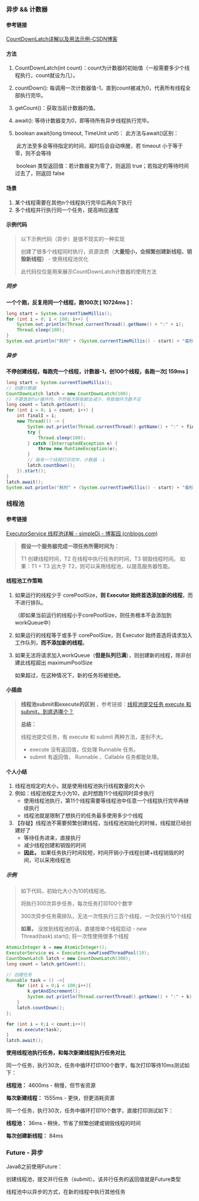 ### 异步 && 计数器

#### 参考链接

[CountDownLatch详解以及用法示例-CSDN博客](https://blog.csdn.net/liu_da_da/article/details/124983187)

#### 方法

1. CountDownLatch(int count)：count为计数器的初始值（一般需要多少个线程执行，count就设为几）。

2. countDown(): 每调用一次计数器值-1，直到count被减为0，代表所有线程全部执行完毕。

3. getCount()：获取当前计数器的值。

4. await(): 等待计数器变为0，即等待所有异步线程执行完毕。

5. boolean await(long timeout, TimeUnit unit)： 此方法与await()区别：

   ​	此方法至多会等待指定的时间，超时后会自动唤醒，若 timeout 小于等于零，则不会等待

   ​	boolean 类型返回值：若计数器变为零了，则返回 true；若指定的等待时间过去了，则返回 false



#### 场景

1. 某个线程需要在其他n个线程执行完毕后再向下执行
2. 多个线程并行执行同一个任务，提高响应速度



#### 示例代码

> 以下示例代码（异步）是很不现实的一种实现
>
> 创建了很多个线程同时执行，资源浪费（**大量短小，会频繁创建新线程、销毁新线程）** - 使用线程池优化
>
> 此代码仅仅是用来展示CountDownLatch计数器的使用方法

##### 同步 

**一个个跑，反复用同一个线程，跑100次 [ 10724ms ]：**

```java
long start = System.currentTimeMillis();
for (int i = 0; i < 100; i++) {
    System.out.println(Thread.currentThread().getName() + ":" + i);
    Thread.sleep(100);
}
System.out.println("耗时" + (System.currentTimeMillis() - start) + "毫秒");
```

##### 异步

**不停创建线程，每跑完一个线程，计数器-1，创100个线程，各跑一次[ 159ms ]**

```java
long start = System.currentTimeMillis();
// 创建计数器
CountDownLatch latch = new CountDownLatch(100);
// 不要放到for循环内，不然每次获取都会减少，导致循环次数不足
long count = latch.getCount();
for (int i = 0; i < count; i++) {
    int finalI = i;
    new Thread(() -> {
        System.out.println(Thread.currentThread().getName() + ":" + finalI);
        try {
            Thread.sleep(100);
        } catch (InterruptedException e) {
            throw new RuntimeException(e);
        }
        // 每有一个线程打印完毕，计数器 -1
        latch.countDown();
    }).start();
}
latch.await();
System.out.println("耗时" + (System.currentTimeMillis() - start) + "毫秒======");
```



### 线程池

#### 参考链接

[ExecutorService 线程池详解 - simpleDi - 博客园 (cnblogs.com)](https://www.cnblogs.com/simpleDi/p/11342440.html)

> **假设一个服务器完成一项任务所需时间为：**
>
> T1 创建线程时间，T2 在线程中执行任务的时间，T3 销毁线程时间。 如果：T1 + T3 远大于 T2，则可以采用线程池，以提高服务器性能。

#### 线程池工作策略

1. 如果运行的线程少于 corePoolSize，**则 Executor 始终首选添加新的线程**，而不进行排队。

   （即如果当前运行的线程小于corePoolSize，则任务根本不会添加到workQueue中）

2. 如果运行的线程等于或多于 corePoolSize，则 Executor 始终首选将请求加入工作队列，**而不添加新的线程**。

3. 如果无法将请求加入workQueue（**但是队列已满**），则创建新的线程，除非创建此线程超出 maximumPoolSize

   如果超过，在这种情况下，新的任务将被拒绝。



#### 小插曲

> **线程池submit和execute的区别** ，参考链接：[线程池提交任务 execute 和 submit，到底选哪个？](https://blog.csdn.net/every__day/article/details/117306532)
>
> **总结：** 
>
> 线程池提交任务，有 execute 和 submit 两种方法，差别不大。
>
> - execute 没有返回值，仅处理 Runnable 任务。
>- submit 有返回值， Runnable 、Callable 任务都能处理。



#### 个人小结

1. 线程池规定的大小，就是使用线程池执行线程数量的大小
2. 例如：线程池规定大小为10，此时想跑11个线程同时异步执行
   - 使用线程池执行，第11个线程需要等线程池中任意一个线程执行完毕再继续执行
   - 线程池就是限制了想执行的任务最多使用多少个线程
3. 【存疑】线程池不需要频繁创建线程，当线程池初始化的时候，线程就已经创建好了
   - 等待任务进来，直接执行
   - 减少线程创建和销毁的时间
   - **因此，** 如果任务执行时间较短，时间开销小于线程创建+线程销毁的时间，可以采用线程池

##### 示例

> 如下代码，初始化大小为10的线程池。
>
> 将执行300次异步任务，每次任务打印100个数字
>
> 300次异步任务需排队，无法一次性执行三百个线程，一次仅执行10个线程
>
> **如果，** 没放到线程池的话，直接按单个线程启动 - new Thread(task).start(); 将一次性使用很多个线程

```java
AtomicInteger k = new AtomicInteger();
ExecutorService es = Executors.newFixedThreadPool(10);
CountDownLatch latch = new CountDownLatch(300);
long count = latch.getCount();

// 创建任务
Runnable task = () ->{
    for (int i = 0;i < 100;i++){
        k.getAndIncrement();
        System.out.println(Thread.currentThread().getName() + ":" + k);
    }
    latch.countDown();
};

for (int i = 0;i < count;i++){
    es.execute(task);
}
latch.await();
```

**使用线程池执行任务，和每次新建线程执行任务对比**

同一个任务，执行30次，任务中循环打印100个数字，每次打印等待10ms测试如下：

**线程池：** 4600ms - 稍慢，但节省资源

**每次新建线程：** 1555ms - 更快，但更消耗资源



同一个任务，执行30次，任务中循环打印10个数字，直接打印测试如下：

**线程池：** 36ms - 稍快，节省了频繁创建或销毁线程的时间

**每次创建新线程：** 84ms



### Future - 异步

Java8之前使用Future：

创建线程池，提交并行任务（submit）。该并行任务的返回值就是Future类型

线程池中以异步的方式，在新的线程中执行其他任务


















